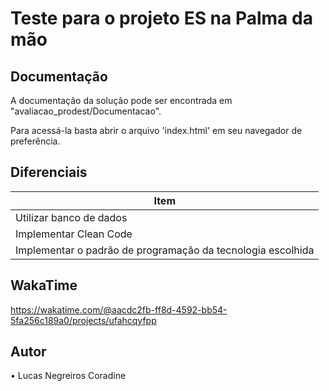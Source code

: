 # Teste para o projeto ES na Palma da mão

## Documentação
A documentação da solução pode ser encontrada em
"avaliacao_prodest/Documentacao".

Para acessá-la basta abrir o arquivo 'index.html' em seu navegador de preferência.

## Diferenciais
| Item 
|---
| Utilizar banco de dados
| Implementar Clean Code 
| Implementar o padrão de programação da tecnologia escolhida 

## WakaTime 
https://wakatime.com/@aacdc2fb-ff8d-4592-bb54-5fa256c189a0/projects/ufahcqyfpp

## Autor
• Lucas Negreiros Coradine